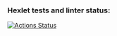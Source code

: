 ### Hexlet tests and linter status:
[![Actions Status](https://github.com/KatPastina/python-project-49/actions/workflows/hexlet-check.yml/badge.svg)](https://github.com/KatPastina/python-project-49/actions)